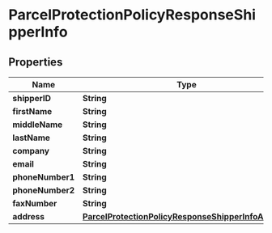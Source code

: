 

# ParcelProtectionPolicyResponseShipperInfo

## Properties

Name | Type | Description | Notes
------------ | ------------- | ------------- | -------------
**shipperID** | **String** |  |  [optional]
**firstName** | **String** |  |  [optional]
**middleName** | **String** |  |  [optional]
**lastName** | **String** |  |  [optional]
**company** | **String** |  |  [optional]
**email** | **String** |  |  [optional]
**phoneNumber1** | **String** |  |  [optional]
**phoneNumber2** | **String** |  |  [optional]
**faxNumber** | **String** |  |  [optional]
**address** | [**ParcelProtectionPolicyResponseShipperInfoAddress**](ParcelProtectionPolicyResponseShipperInfoAddress.md) |  |  [optional]



